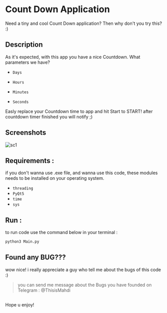 # Count Down Application
Need a tiny and cool Count Down application? Then why don't you try this? :)

## Description
As it's expected, with this app you have a nice Countdown. What parameters we have?

* `Days`

* `Hours`

* `Minutes`

* `Seconds`

Easly replace your Countdown time to app and hit Start to START! after countdown timer finished you will notify ;)

## Screenshots
![sc1](https://s19.picofile.com/file/8438055318/CountDownApplication.jpg)


## Requirements :

if you don't wanna use .exe file, and wanna use this code, these modules needs to be installed on your operating system.

* `threading`
* `PyQt5`
* `time`
* `sys`

## Run :

to run code use the command below in your terminal :


```Python
python3 Main.py
```

## Found any BUG???
wow nice! i really appreciate a guy who tell me about the bugs of this code :)
> you can send me message about the Bugs you have founded on Telegram : @ThisisMahdi

##
Hope u enjoy!
